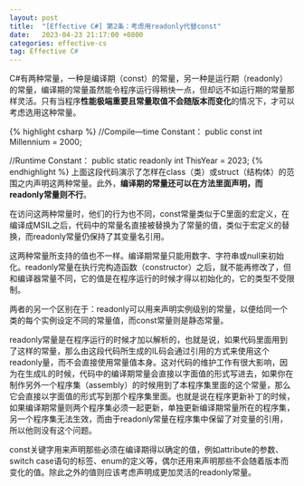 ```yaml
---
layout: post
title:  "[Effective C#] 第2条：考虑用readonly代替const"
date:   2023-04-23 21:17:00 +0800
categories: effective-cs
tag: Effective C#
---
```


C#有两种常量，一种是编译期（const）的常量，另一种是运行期（readonly）的常量，编译期的常量虽然能令程序运行得稍快一点，但却远不如运行期的常量那样灵活。只有当程序**性能极端重要且常量取值不会随版本而变化**的情况下，才可以考虑选用这种常量。

{% highlight csharp %}
//Compile—time Constant：
public const int Millennium = 2000;

//Runtime Constant：
public static readonly int ThisYear = 2023;
{% endhighlight %}
上面这段代码演示了怎样在class（类）或struct（结构体）的范围之内声明这两种常量。此外，**编译期的常量还可以在方法里面声明，而readonly常量则不行**。

在访问这两种常量时，他们的行为也不同，const常量类似于C里面的宏定义，在编译成MSIL之后，代码中的常量名直接被替换为了常量的值，类似于宏定义的替换，而readonly常量仍保持了其变量名引用。

这两种常量所支持的值也不一样。编译期常量只能用数字、字符串或null来初始化。readonly常量在执行完构造函数（constructor）之后，就不能再修改了，但和编译器常量不同，它的值是在程序运行的时候才得以初始化的，它的类型不受限制。

两者的另一个区别在于：readonly可以用来声明实例级别的常量，以便给同一个类的每个实例设定不同的常量值，而const常量则是静态常量。

readonly常量是在程序运行的时候才加以解析的，也就是说，如果代码里面用到了这样的常量，那么由这段代码所生成的IL码会通过引用的方式来使用这个readonly量，而不会直接使用常量值本身。这对代码的维护工作有很大影响，因为在生成IL的时候，代码中的编译期常量会直接以字面值的形式写进去，如果你在制作另外一个程序集（assembly）的时候用到了本程序集里面的这个常量，那么它会直接以字面值的形式写到那个程序集里面。也就是说在程序更新补丁的时候，如果编译期常量则两个程序集必须一起更新，单独更新编译期常量所在的程序集，另一个程序集无法生效，而由于readonly常量在程序集中保留了对变量的引用，所以他则没有这个问题。

const关键字用来声明那些必须在编译期得以确定的值，例如attribute的参数、switch case语句的标签、enum的定义等，偶尔还用来声明那些不会随着版本而变化的值。除此之外的值则应该考虑声明成更加灵活的readonly常量。